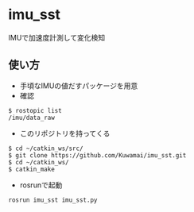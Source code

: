 # imu_sst
IMUで加速度計測して変化検知
## 使い方
* 手頃なIMUの値だすパッケージを用意
* 確認

```
$ rostopic list 
/imu/data_raw
```

* このリポジトリを持ってくる

```
$ cd ~/catkin_ws/src/
$ git clone https://github.com/Kuwamai/imu_sst.git
$ cd ~/catkin_ws/
$ catkin_make
```

* rosrunで起動

```
rosrun imu_sst imu_sst.py
```

